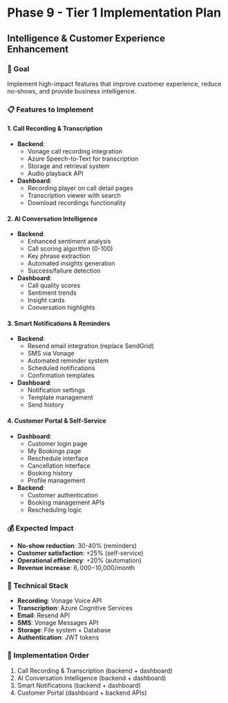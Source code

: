 # Phase 9 - Tier 1 Implementation Plan
## Intelligence & Customer Experience Enhancement

### 🎯 Goal
Implement high-impact features that improve customer experience, reduce no-shows, and provide business intelligence.

### 📋 Features to Implement

#### 1. Call Recording & Transcription
- **Backend**: 
  - Vonage call recording integration
  - Azure Speech-to-Text for transcription
  - Storage and retrieval system
  - Audio playback API
- **Dashboard**:
  - Recording player on call detail pages
  - Transcription viewer with search
  - Download recordings functionality

#### 2. AI Conversation Intelligence
- **Backend**:
  - Enhanced sentiment analysis
  - Call scoring algorithm (0-100)
  - Key phrase extraction
  - Automated insights generation
  - Success/failure detection
- **Dashboard**:
  - Call quality scores
  - Sentiment trends
  - Insight cards
  - Conversation highlights

#### 3. Smart Notifications & Reminders
- **Backend**:
  - Resend email integration (replace SendGrid)
  - SMS via Vonage
  - Automated reminder system
  - Scheduled notifications
  - Confirmation templates
- **Dashboard**:
  - Notification settings
  - Template management
  - Send history

#### 4. Customer Portal & Self-Service
- **Dashboard**:
  - Customer login page
  - My Bookings page
  - Reschedule interface
  - Cancellation interface
  - Booking history
  - Profile management
- **Backend**:
  - Customer authentication
  - Booking management APIs
  - Rescheduling logic

### 💰 Expected Impact
- **No-show reduction**: 30-40% (reminders)
- **Customer satisfaction**: +25% (self-service)
- **Operational efficiency**: +20% (automation)
- **Revenue increase**: $8,000-$10,000/month

### 🔧 Technical Stack
- **Recording**: Vonage Voice API
- **Transcription**: Azure Cognitive Services
- **Email**: Resend API
- **SMS**: Vonage Messages API
- **Storage**: File system + Database
- **Authentication**: JWT tokens

### 📅 Implementation Order
1. Call Recording & Transcription (backend + dashboard)
2. AI Conversation Intelligence (backend + dashboard)
3. Smart Notifications (backend + dashboard)
4. Customer Portal (dashboard + backend APIs)

